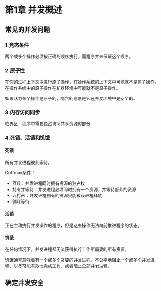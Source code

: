 # 第1章 并发概述

## 常见的并发问题

### 1.竞态条件

两个或多个操作必须按正确的顺序执行，而程序并未保证这个顺序。

### 2.原子性

在你的进程上下文中进行原子操作，在操作系统的上下文中可能就不是原子操作，在操作系统中的原子操作在机器环境中可能就不是原子操作。

如果认为某个操作是原子的，隐含的意思是它在并发环境中是安全的。

### 3.内存访问同步

临界区：程序中需要独占访问共享资源的部分

### 4.死锁、活锁和饥饿

#### 死锁

所有并发进程彼此等待。

Coffman条件：

* 互斥：并发进程同时拥有资源的独占权
* 持有并等待：并发进程必须同时拥有一个资源，并等待额外的资源
* 非抢占：并发进程拥有的资源只能被该进程释放
* 循环等待

#### 活锁

正在主动执行并发操作的程序，但是这些操作无法向前推进程序的状态。

#### 饥饿

在任何情况下，并发进程都无法获得执行工作所需要的所有资源。

饥饿通常意味着有一个或多个贪婪的并发进程，不公平地阻止一个或多个并发进程，以尽可能有效地完成工作，或者阻止全部并发进程。

## 确定并发安全

